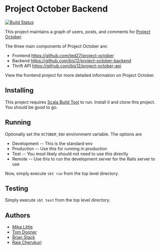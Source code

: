 Project October Backend
=======================
[![Build Status](https://api.travis-ci.org/bis12/project-october-backend.png)](https://travis-ci.org/bis12/project-october-backend)

This project maintains a graph of users, posts, and comments for [Project October](https://github.com/ted27/project-october).

The three main components of Project October are:

* Frontend https://github.com/ted27/project-october
* Backend https://github.com/bis12/project-october-backend
* Thrift API https://github.com/bis12/project-october-api

View the frontend project for more detailed information on Project October.

Installing
----------
This project requires [Scala Build Tool](http://www.scala-sbt.org/) to run.  Install it and clone this project.  You should be good to go.

Running
-------
Optionally set the `OCTOBER_ENV` environment variable.  The options are

* Development -- This is the standard env
* Production -- Use this for running in production
* Test -- You most likely should not need to use this directly
* Remote -- Use this to run the development server for the Rails server to use

Now, simply execute `sbt run` from the top level directory.

Testing
-------
Simply execute `sbt test` from the top level directory.

Authors
-------
* [Mika Little](http://letsgetmikaawebsite.com)
* [Tom Dooner](http://tomdooner.com)
* [Brian Stack](http://brianstack.net)
* [Raja Cherukuri](http://rxc178.github.com/)
